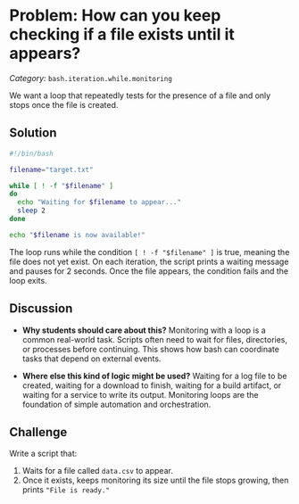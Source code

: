 # Problem: How can you keep checking if a file exists until it appears?

*Category:* `bash.iteration.while.monitoring`

We want a loop that repeatedly tests for the presence of a file and only stops once the file is created.

## Solution

```bash
#!/bin/bash

filename="target.txt"

while [ ! -f "$filename" ]
do
  echo "Waiting for $filename to appear..."
  sleep 2
done

echo "$filename is now available!"
```

The loop runs while the condition `[ ! -f "$filename" ]` is true, meaning the file does not yet exist. On each iteration, the script prints a waiting message and pauses for 2 seconds. Once the file appears, the condition fails and the loop exits.

## Discussion

* **Why students should care about this?**
  Monitoring with a loop is a common real-world task. Scripts often need to wait for files, directories, or processes before continuing. This shows how bash can coordinate tasks that depend on external events.

* **Where else this kind of logic might be used?**
  Waiting for a log file to be created, waiting for a download to finish, waiting for a build artifact, or waiting for a service to write its output. Monitoring loops are the foundation of simple automation and orchestration.

## Challenge

Write a script that:

1. Waits for a file called `data.csv` to appear.
2. Once it exists, keeps monitoring its size until the file stops growing, then prints `"File is ready."`
